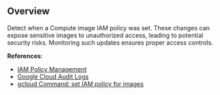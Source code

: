 ## Overview

Detect when a Compute image IAM policy was set. These changes can expose sensitive images to unauthorized access, leading to potential security risks. Monitoring such updates ensures proper access controls.

**References**:
- [IAM Policy Management](https://cloud.google.com/iam/docs/policies)
- [Google Cloud Audit Logs](https://cloud.google.com/logging/docs/audit)
- [gcloud Command: set IAM policy for images](https://cloud.google.com/sdk/gcloud/reference/compute/images/set-iam-policy)
